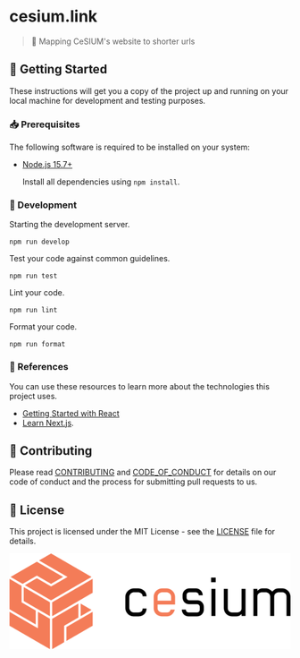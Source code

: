 [contributing]: CONTRIBUTING.md
[code_of_conduct]: CODE_OF_CONDUCT.md
[license]: LICENSE.txt

# cesium.link

> :link: Mapping CeSIUM's website to shorter urls

## :rocket: Getting Started

These instructions will get you a copy of the project up and running on your
local machine for development and testing purposes.

### :inbox_tray: Prerequisites

The following software is required to be installed on your system:

- [Node.js 15.7+](https://nodejs.org/en/download/)

  Install all dependencies using `npm install`.

### :hammer: Development

Starting the development server.

```
npm run develop
```

Test your code against common guidelines.

```
npm run test
```

Lint your code.

```
npm run lint
```

Format your code.

```
npm run format
```

### :link: References

You can use these resources to learn more about the technologies this project
uses.

- [Getting Started with React](https://reactjs.org/docs/getting-started.html)
- [Learn Next.js](https://nextjs.org/learn).

## :handshake: Contributing

Please read [CONTRIBUTING][contributing] and [CODE_OF_CONDUCT][code_of_conduct]
for details on our code of conduct and the process for submitting pull requests
to us.

## :memo: License

This project is licensed under the MIT License - see the [LICENSE][license]
file for details.

![CeSIUM Logo](public/cesium.png)
